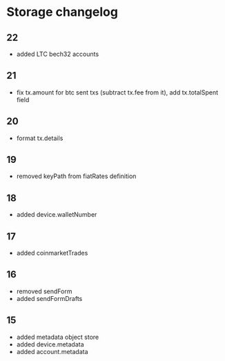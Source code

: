 # Storage changelog

## 22
-   added LTC bech32 accounts

## 21
-   fix tx.amount for btc sent txs (subtract tx.fee from it), add tx.totalSpent field

## 20
-   format tx.details
## 19
-   removed keyPath from fiatRates definition

## 18
-   added device.walletNumber

## 17

-   added coinmarketTrades

## 16

-   removed sendForm
-   added sendFormDrafts

## 15

-   added metadata object store
-   added device.metadata
-   added account.metadata
